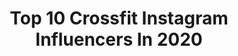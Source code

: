 ---
title: Top 10 Crossfit Instagram Influencers In 2020
description: >-
  Find top crossfit Instagram influencers in 2020. Most popular hashtags: #crossfit #fitness #enjoylife #training.
platform: Instagram
profiles:
  - username: "merouane_khelil"
    fullname: >-
      
    location: ""
    followers: 34567
    engagement: 3146
    commentsToLikes: 0.007388
    id: ck6u54aw47ige0j716fnl2739
    verified: false
    hashtags: "#listtoyourbody"
  - username: "vero9cah"
    fullname: >-
      V E R O N I C A 🇳🇴 BERGEN
    location: "Norway"
    followers: 27677
    engagement: 647
    commentsToLikes: 0.096703
    id: ck8t1wg5oxb5y0j78hwu0l4e7
    verified: false
    hashtags: ""
  - username: "sean_c_larkin"
    fullname: >-
      Sean Larkin
    location: "United States"
    followers: 255112
    engagement: 1238
    commentsToLikes: 0.029120
    id: ck55ojy938i1y0i11gp66rlq5
    verified: true
    hashtags: "#livepdnation, #swat, #nobull, #jimwood"
  - username: "larifcunha"
    fullname: >-
      Larissa Cunha
    location: "Brazil"
    followers: 45625
    engagement: 754
    commentsToLikes: 0.045169
    id: ck0u768u73xwr0i19qh34ligb
    verified: false
    hashtags: "#estilodevida, #easysim4u, #sampa, #trainwithapurpose"
  - username: "chamborodriguez"
    fullname: >-
      Salvador Rodríguez de Burgos
    location: "Spain"
    followers: 12168
    engagement: 1539
    commentsToLikes: 0.054718
    id: ck5hgukm64u670i11r19vmbf9
    verified: false
    hashtags: "#europa, #gobletrotter, #catalu, #trinidad"
  - username: "elissa_charavia"
    fullname: >-
      𝓔𝓵𝓲𝓼𝓼𝓪 𝓒𝓱𝓪𝓻𝓪𝓿𝓲𝓪
    location: "France"
    followers: 14832
    engagement: 1320
    commentsToLikes: 0.050022
    id: ck0ub1blldh6b0i19znrhsv8d
    verified: false
    hashtags: "#train, #enjoy, #fitnessgoals, #crossfitgirl"
  - username: "mstile7"
    fullname: >-
      MARKO STILINOVIC
    location: ""
    followers: 263130
    engagement: 1007
    commentsToLikes: 0.024902
    id: ck6021qoegkmk0i146kfmrmtn
    verified: false
    hashtags: "#foolingaround, #wc2018, #family, #skiing"
  - username: "bryanher97"
    fullname: >-
      Bryan Hernández
    location: "Spain"
    followers: 9026
    engagement: 1280
    commentsToLikes: 0.045001
    id: ck15t9ri0h11k0i198h80eswt
    verified: false
    hashtags: "#nano9, #tbt, #turismolanzarote, #competition"
  - username: "thelma_christoforou"
    fullname: >-
      thelma christoforou
    location: "United States"
    followers: 31553
    engagement: 481
    commentsToLikes: 0.084613
    id: ck6ubtj2mbm890j71rkgguq0y
    verified: false
    hashtags: "#nolimits, #atplabtraininggirls, #hellenergy, #xtremestores"
  - username: "kaipeirawrrr"
    fullname: >-
      KaiPeí Walls
    location: "United States"
    followers: 6504
    engagement: 1012
    commentsToLikes: 0.104164
    id: ck5c2sut4xwz20i11bpropvsw
    verified: false
    hashtags: "#kaiday2019, #tbt, #swipeleft, #tiktoktuesday"
---
